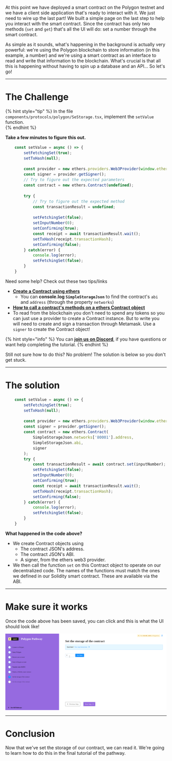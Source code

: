 At this point we have deployed a smart contract on the Polygon testnet and we have a client side application that's ready to interact with it. We just need to wire up the last part! We built a simple page on the last step to help you interact with the smart contract. Since the contract has only two methods (`set` and `get`) that's all the UI will do: set a number through the smart contract.

As simple as it sounds, what's happening in the background is actually very powerful: we're using the Polygon blockchain to store information (in this example, a number) and we're using a smart contract as an interface to read and write that information to the blockchain. What's crucial is that all this is happening without having to spin up a database and an API... So let's go!

-------------------------------------

# The Challenge

{% hint style="tip" %}
In the file `components/protocols/polygon/SeStorage.tsx`, implement the `setValue` function.    
{% endhint %}

**Take a few minutes to figure this out.**

```typescript
	const setValue = async () => {
		setFetchingSet(true);
		setTxHash(null);
	
		const provider = new ethers.providers.Web3Provider(window.ethereum);
		const signer = provider.getSigner();
		// Try to figure out the expected parameters
		const contract = new ethers.Contract(undefined);
		
		try {
			// Try to figure out the expected method 
			const transactionResult = undefined;

			setFetchingSet(false);
			setInputNumber(0);
			setConfirming(true);
			const receipt = await transactionResult.wait();
			setTxHash(receipt.transactionHash);
			setConfirming(false);
		} catch(error) {
			console.log(error);
			setFetchingSet(false);
		}
	}
```


Need some help? Check out these two tips/links  
* [**Create a Contract using ethers**](https://docs.ethers.io/v5/api/contract/contract/#Contract--creating) 
	* You can **console.log `SimpleStorageJson`** to find the contract's `abi` and `address` (through the property `networks`)  
* [**How to call a contract's methods on a ethers Contract object**](https://docs.ethers.io/v5/api/contract/contract/#Contract-functionsCall)  
* To read from the blockchain you don't need to spend any tokens so you can just use a provider to create a Contract instance. But to write you will need to create and sign a transaction through Metamask. Use a `signer` to create the Contract object!

{% hint style="info" %}
You can [**join us on Discord**](https://discord.gg/fszyM7K), if you have questions or want help completing the tutorial.
{% endhint %}

Still not sure how to do this? No problem! The solution is below so you don't get stuck.

-------------------------------------

# The solution

```typescript
	const setValue = async () => {
		setFetchingSet(true);
		setTxHash(null);
	
		const provider = new ethers.providers.Web3Provider(window.ethereum);
		const signer = provider.getSigner();
		const contract = new ethers.Contract(
			SimpleStorageJson.networks['80001'].address,
			SimpleStorageJson.abi,
			signer
		);
		try {
			const transactionResult = await contract.set(inputNumber);
			setFetchingSet(false);
			setInputNumber(0);
			setConfirming(true);
			const receipt = await transactionResult.wait();
			setTxHash(receipt.transactionHash);
			setConfirming(false);
		} catch(error) {
			console.log(error);
			setFetchingSet(false);
		}
	}
```

**What happened in the code above?**

* We create Contract objects using
  * The contract JSON's address.
  * The contract JSON's ABI.
  * A signer, from the ethers web3 provider.
* We then call the function `set` on this Contract object to operate on our decentralized code. The names of the functions must match the ones we defined in our Solidity smart contract. These are available via the ABI.

-----------------------------

# Make sure it works

Once the code above has been saved, you can click and this is what the UI should look like!

![](../../../.gitbook/assets/polygon-setter-v21.gif)

-------------------------------------

# Conclusion

Now that we've set the storage of our contract, we can read it. We're going to learn how to do this in the final tutorial of the pathway.

